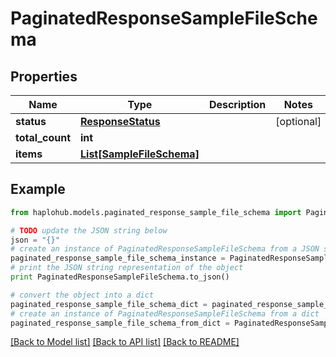 # PaginatedResponseSampleFileSchema


## Properties
Name | Type | Description | Notes
------------ | ------------- | ------------- | -------------
**status** | [**ResponseStatus**](ResponseStatus.md) |  | [optional] 
**total_count** | **int** |  | 
**items** | [**List[SampleFileSchema]**](SampleFileSchema.md) |  | 

## Example

```python
from haplohub.models.paginated_response_sample_file_schema import PaginatedResponseSampleFileSchema

# TODO update the JSON string below
json = "{}"
# create an instance of PaginatedResponseSampleFileSchema from a JSON string
paginated_response_sample_file_schema_instance = PaginatedResponseSampleFileSchema.from_json(json)
# print the JSON string representation of the object
print PaginatedResponseSampleFileSchema.to_json()

# convert the object into a dict
paginated_response_sample_file_schema_dict = paginated_response_sample_file_schema_instance.to_dict()
# create an instance of PaginatedResponseSampleFileSchema from a dict
paginated_response_sample_file_schema_from_dict = PaginatedResponseSampleFileSchema.from_dict(paginated_response_sample_file_schema_dict)
```
[[Back to Model list]](../README.md#documentation-for-models) [[Back to API list]](../README.md#documentation-for-api-endpoints) [[Back to README]](../README.md)


